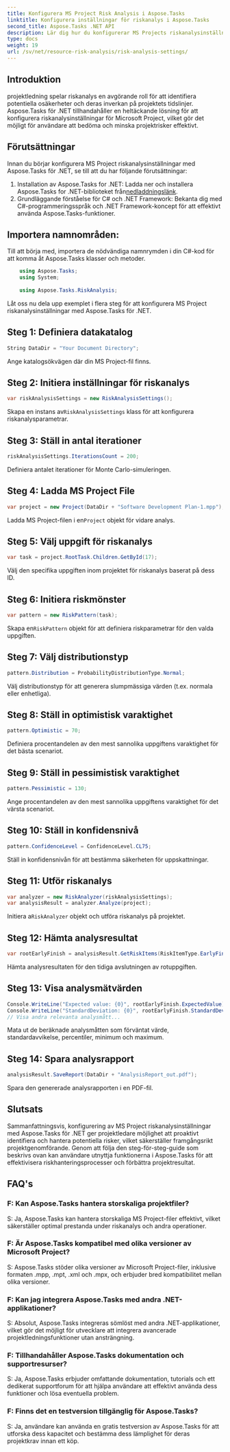 ```yaml
---
title: Konfigurera MS Project Risk Analysis i Aspose.Tasks
linktitle: Konfigurera inställningar för riskanalys i Aspose.Tasks
second_title: Aspose.Tasks .NET API
description: Lär dig hur du konfigurerar MS Projects riskanalysinställningar med Aspose.Tasks för .NET. Förbättra projektledningseffektiviteten med avancerade riskbedömningstekniker.
type: docs
weight: 19
url: /sv/net/resource-risk-analysis/risk-analysis-settings/
---
```

## Introduktion
projektledning spelar riskanalys en avgörande roll för att identifiera potentiella osäkerheter och deras inverkan på projektets tidslinjer. Aspose.Tasks för .NET tillhandahåller en heltäckande lösning för att konfigurera riskanalysinställningar för Microsoft Project, vilket gör det möjligt för användare att bedöma och minska projektrisker effektivt.
## Förutsättningar

Innan du börjar konfigurera MS Project riskanalysinställningar med Aspose.Tasks för .NET, se till att du har följande förutsättningar:
1.  Installation av Aspose.Tasks for .NET: Ladda ner och installera Aspose.Tasks for .NET-biblioteket från[nedladdningslänk](https://releases.aspose.com/tasks/net/).
2. Grundläggande förståelse för C# och .NET Framework: Bekanta dig med C#-programmeringsspråk och .NET Framework-koncept för att effektivt använda Aspose.Tasks-funktioner.

## Importera namnområden:
Till att börja med, importera de nödvändiga namnrymden i din C#-kod för att komma åt Aspose.Tasks klasser och metoder.
```csharp
    using Aspose.Tasks;
    using System;
    
    using Aspose.Tasks.RiskAnalysis;
```

Låt oss nu dela upp exemplet i flera steg för att konfigurera MS Project riskanalysinställningar med Aspose.Tasks för .NET.
## Steg 1: Definiera datakatalog
```csharp
String DataDir = "Your Document Directory";
```
Ange katalogsökvägen där din MS Project-fil finns.
## Steg 2: Initiera inställningar för riskanalys
```csharp
var riskAnalysisSettings = new RiskAnalysisSettings();
```
 Skapa en instans av`RiskAnalysisSettings` klass för att konfigurera riskanalysparametrar.
## Steg 3: Ställ in antal iterationer
```csharp
riskAnalysisSettings.IterationsCount = 200;
```
Definiera antalet iterationer för Monte Carlo-simuleringen.
## Steg 4: Ladda MS Project File
```csharp
var project = new Project(DataDir + "Software Development Plan-1.mpp");
```
 Ladda MS Project-filen i en`Project` objekt för vidare analys.
## Steg 5: Välj uppgift för riskanalys
```csharp
var task = project.RootTask.Children.GetById(17);
```
Välj den specifika uppgiften inom projektet för riskanalys baserat på dess ID.
## Steg 6: Initiera riskmönster
```csharp
var pattern = new RiskPattern(task);
```
 Skapa en`RiskPattern` objekt för att definiera riskparametrar för den valda uppgiften.
## Steg 7: Välj distributionstyp
```csharp
pattern.Distribution = ProbabilityDistributionType.Normal;
```
Välj distributionstyp för att generera slumpmässiga värden (t.ex. normala eller enhetliga).
## Steg 8: Ställ in optimistisk varaktighet
```csharp
pattern.Optimistic = 70;
```
Definiera procentandelen av den mest sannolika uppgiftens varaktighet för det bästa scenariot.
## Steg 9: Ställ in pessimistisk varaktighet
```csharp
pattern.Pessimistic = 130;
```
Ange procentandelen av den mest sannolika uppgiftens varaktighet för det värsta scenariot.
## Steg 10: Ställ in konfidensnivå
```csharp
pattern.ConfidenceLevel = ConfidenceLevel.CL75;
```
Ställ in konfidensnivån för att bestämma säkerheten för uppskattningar.
## Steg 11: Utför riskanalys
```csharp
var analyzer = new RiskAnalyzer(riskAnalysisSettings);
var analysisResult = analyzer.Analyze(project);
```
 Initiera a`RiskAnalyzer` objekt och utföra riskanalys på projektet.
## Steg 12: Hämta analysresultat
```csharp
var rootEarlyFinish = analysisResult.GetRiskItems(RiskItemType.EarlyFinish).Get(project.RootTask);
```
Hämta analysresultaten för den tidiga avslutningen av rotuppgiften.
## Steg 13: Visa analysmätvärden
```csharp
Console.WriteLine("Expected value: {0}", rootEarlyFinish.ExpectedValue);
Console.WriteLine("StandardDeviation: {0}", rootEarlyFinish.StandardDeviation);
// Visa andra relevanta analysmått...
```
Mata ut de beräknade analysmåtten som förväntat värde, standardavvikelse, percentiler, minimum och maximum.
## Steg 14: Spara analysrapport
```csharp
analysisResult.SaveReport(DataDir + "AnalysisReport_out.pdf");
```
Spara den genererade analysrapporten i en PDF-fil.

## Slutsats
Sammanfattningsvis, konfigurering av MS Project riskanalysinställningar med Aspose.Tasks för .NET ger projektledare möjlighet att proaktivt identifiera och hantera potentiella risker, vilket säkerställer framgångsrikt projektgenomförande. Genom att följa den steg-för-steg-guide som beskrivs ovan kan användare utnyttja funktionerna i Aspose.Tasks för att effektivisera riskhanteringsprocesser och förbättra projektresultat.
## FAQ's
### F: Kan Aspose.Tasks hantera storskaliga projektfiler?
S: Ja, Aspose.Tasks kan hantera storskaliga MS Project-filer effektivt, vilket säkerställer optimal prestanda under riskanalys och andra operationer.
### F: Är Aspose.Tasks kompatibel med olika versioner av Microsoft Project?
S: Aspose.Tasks stöder olika versioner av Microsoft Project-filer, inklusive formaten .mpp, .mpt, .xml och .mpx, och erbjuder bred kompatibilitet mellan olika versioner.
### F: Kan jag integrera Aspose.Tasks med andra .NET-applikationer?
S: Absolut, Aspose.Tasks integreras sömlöst med andra .NET-applikationer, vilket gör det möjligt för utvecklare att integrera avancerade projektledningsfunktioner utan ansträngning.
### F: Tillhandahåller Aspose.Tasks dokumentation och supportresurser?
S: Ja, Aspose.Tasks erbjuder omfattande dokumentation, tutorials och ett dedikerat supportforum för att hjälpa användare att effektivt använda dess funktioner och lösa eventuella problem.
### F: Finns det en testversion tillgänglig för Aspose.Tasks?
S: Ja, användare kan använda en gratis testversion av Aspose.Tasks för att utforska dess kapacitet och bestämma dess lämplighet för deras projektkrav innan ett köp.